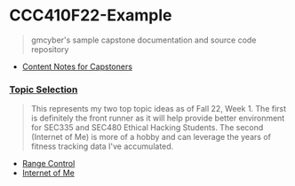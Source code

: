 # CCC410F22-Example

> gmcyber's sample capstone documentation and source code repository

* [Content Notes for Capstoners](docs/content-notes.md) 

### [Topic Selection](docs/410-topics.md) 

> This represents my two top topic ideas as of Fall 22, Week 1.  The first is definitely the front runner as it will help provide better environment for SEC335 and SEC480 Ethical Hacking Students.  The second (Internet of Me) is more of a hobby and can leverage the years of fitness tracking data I've accumulated.

*   [Range Control](docs/topics/rangecontrol.md) 
*   [Internet of Me](docs/topics/internetofme.md) 
